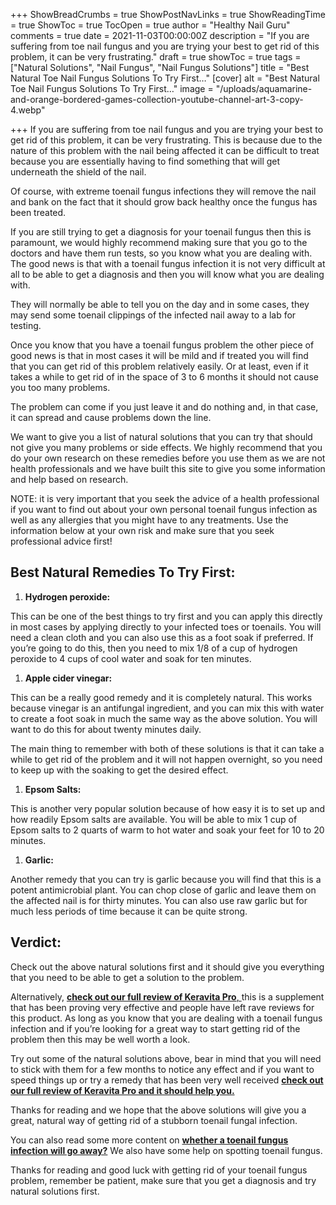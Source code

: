 +++
ShowBreadCrumbs = true
ShowPostNavLinks = true
ShowReadingTime = true
ShowToc = true
TocOpen = true
author = "Healthy Nail Guru"
comments = true
date = 2021-11-03T00:00:00Z
description = "If you are suffering from toe nail fungus and you are trying your best to get rid of this problem, it can be very frustrating."
draft = true
showToc = true
tags = ["Natural Solutions", "Nail Fungus", "Nail Fungus Solutions"]
title = "Best Natural Toe Nail Fungus Solutions To Try First…"
[cover]
alt = "Best Natural Toe Nail Fungus Solutions To Try First…"
image = "/uploads/aquamarine-and-orange-bordered-games-collection-youtube-channel-art-3-copy-4.webp"

+++
If you are suffering from toe nail fungus and you are trying your best to get rid of this problem, it can be very frustrating. This is because due to the nature of this problem with the nail being affected it can be difficult to treat because you are essentially having to find something that will get underneath the shield of the nail.

Of course, with extreme toenail fungus infections they will remove the nail and bank on the fact that it should grow back healthy once the fungus has been treated.

If you are still trying to get a diagnosis for your toenail fungus then this is paramount, we would highly recommend making sure that you go to the doctors and have them run tests, so you know what you are dealing with. The good news is that with a toenail fungus infection it is not very difficult at all to be able to get a diagnosis and then you will know what you are dealing with.

They will normally be able to tell you on the day and in some cases, they may send some toenail clippings of the infected nail away to a lab for testing.

Once you know that you have a toenail fungus problem the other piece of good news is that in most cases it will be mild and if treated you will find that you can get rid of this problem relatively easily. Or at least, even if it takes a while to get rid of in the space of 3 to 6 months it should not cause you too many problems.

The problem can come if you just leave it and do nothing and, in that case, it can spread and cause problems down the line.

We want to give you a list of natural solutions that you can try that should not give you many problems or side effects. We highly recommend that you do your own research on these remedies before you use them as we are not health professionals and we have built this site to give you some information and help based on research.

NOTE: it is very important that you seek the advice of a health professional if you want to find out about your own personal toenail fungus infection as well as any allergies that you might have to any treatments. Use the information below at your own risk and make sure that you seek professional advice first!

## Best Natural Remedies To Try First:

1. **Hydrogen peroxide:**

This can be one of the best things to try first and you can apply this directly in most cases by applying directly to your infected toes or toenails. You will need a clean cloth and you can also use this as a foot soak if preferred. If you’re going to do this, then you need to mix 1/8 of a cup of hydrogen peroxide to 4 cups of cool water and soak for ten minutes.

1. **Apple cider vinegar:**

This can be a really good remedy and it is completely natural. This works because vinegar is an antifungal ingredient, and you can mix this with water to create a foot soak in much the same way as the above solution. You will want to do this for about twenty minutes daily.

The main thing to remember with both of these solutions is that it can take a while to get rid of the problem and it will not happen overnight, so you need to keep up with the soaking to get the desired effect.

1. **Epsom Salts:**

This is another very popular solution because of how easy it is to set up and how readily Epsom salts are available. You will be able to mix 1 cup of Epsom salts to 2 quarts of warm to hot water and soak your feet for 10 to 20 minutes.

1. **Garlic:**

Another remedy that you can try is garlic because you will find that this is a potent antimicrobial plant. You can chop close of garlic and leave them on the affected nail is for thirty minutes. You can also use raw garlic but for much less periods of time because it can be quite strong.

## Verdict:

Check out the above natural solutions first and it should give you everything that you need to be able to get a solution to the problem.

Alternatively, [**check out our full review of Keravita Pro**, ](https://healthynailguru.com/posts/keravita-pro-is-this-the-answer-to-toe-nail-fungus/)this is a supplement that has been proving very effective and people have left rave reviews for this product. As long as you know that you are dealing with a toenail fungus infection and if you’re looking for a great way to start getting rid of the problem then this may be well worth a look.

Try out some of the natural solutions above, bear in mind that you will need to stick with them for a few months to notice any effect and if you want to speed things up or try a remedy that has been very well received [**check out our full review of Keravita Pro and it should help you.**](https://healthynailguru.com/posts/keravita-pro-is-this-the-answer-to-toe-nail-fungus/)

Thanks for reading and we hope that the above solutions will give you a great, natural way of getting rid of a stubborn toenail fungal infection.

You can also read some more content on [**whether a toenail fungus infection will go away?**](https://healthynailguru.com/posts/will-toenail-fungus-go-away-on-it-s-own/) We also have some help on spotting toenail fungus.

Thanks for reading and good luck with getting rid of your toenail fungus problem, remember be patient, make sure that you get a diagnosis and try natural solutions first.